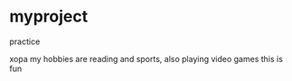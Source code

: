 # myproject
practice


xopa 
my hobbies are reading and sports, also playing video games
this is fun
